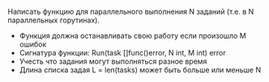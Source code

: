 Написать функцию для параллельного выполнения N заданий (т.е. в N параллельных
горутинах).
- Функция должна останавливать свою работу если произошло M ошибок
- Сигнатура функции: Run(task []func()error, N int, M int) error
- Учесть что задания могут выполняться разное время
- Длина списка задая L = len(tasks) может быть больше или меньше N